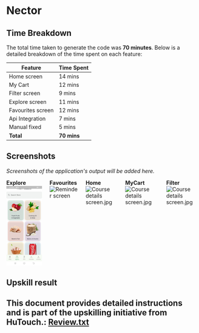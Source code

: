 # Nector 




## Time Breakdown

The total time taken to generate the code was **70 minutes**. Below is a detailed breakdown of the time spent on each feature:

| **Feature**            | **Time Spent** |
|------------------------|----------------|
| Home screen         | 14 mins        |
| My Cart        | 12 mins        |
| Filter screen          | 9 mins        |
| Explore screen          | 11 mins        |
| Favourites screen          | 12 mins        |
| Api Integration        | 7 mins        |
| Manual fixed           | 5 mins        |
| **Total**              | **70 mins**   |


## Screenshots

*Screenshots of the application's output will be added here.*

<div style="display: flex; justify-content: space-around; gap: 20px;">
    <div>
        <b>Explore</b>
        <img src="nectorfigma/assets/explore.jpg" alt="Welcome sleep screen" width="200"/>
    </div>
    <div>
        <b>Favourites</b>
        <img src="nectorfigma/assets/fav" alt="Reminder screen" width="200"/>
    </div>
    <div>
        <b>Home</b>
        <img src="nectorfigma/assets/Home" alt="Course details screen.jpg" width="200"/>
    </div>
    <div>
        <b>MyCart</b>
        <img src="nectorfigma/assets/mycart" alt="Course details screen.jpg" width="200"/>
    </div>
    <div>
        <b>Filter</b>
        <img src="nectorfigma/assets/filter" alt="Course details screen.jpg" width="200"/>
    </div>
</div>

## Upskill result

This document provides detailed instructions and is part of the upskilling initiative from HuTouch.: [Review.txt](Review.txt)
---
